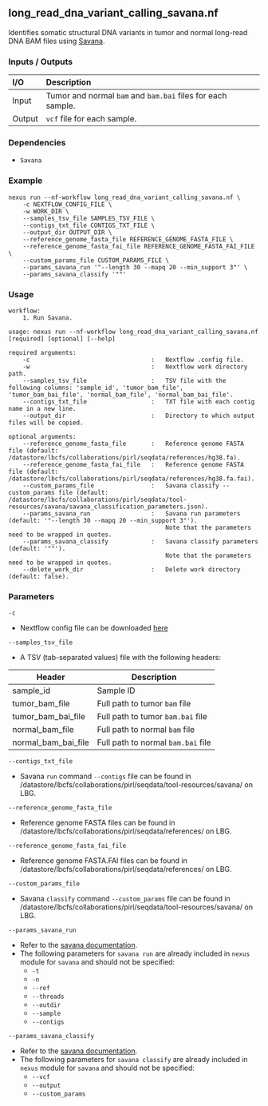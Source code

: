 ## long_read_dna_variant_calling_savana.nf

Identifies somatic structural DNA variants in tumor and normal long-read DNA BAM files using [Savana](https://github.com/cortes-ciriano-lab/savana).

### Inputs / Outputs

| I/O    | Description                                                |
|:-------|:-----------------------------------------------------------|
| Input  | Tumor and normal `bam` and `bam.bai` files for each sample. | 
| Output | `vcf` file for each sample.                                |

### Dependencies

* `Savana`

### Example

```
nexus run --nf-workflow long_read_dna_variant_calling_savana.nf \
    -c NEXTFLOW_CONFIG_FILE \
    -w WORK_DIR \
    --samples_tsv_file SAMPLES_TSV_FILE \
    --contigs_txt_file CONTIGS_TXT_FILE \
    --output_dir OUTPUT_DIR \
    --reference_genome_fasta_file REFERENCE_GENOME_FASTA_FILE \
    --reference_genome_fasta_fai_file REFERENCE_GENOME_FASTA_FAI_FILE \
    --custom_params_file CUSTOM_PARAMS_FILE \
    --params_savana_run '"--length 30 --mapq 20 --min_support 3"' \
    --params_savana_classify '""'
```

### Usage

```
workflow:
    1. Run Savana.

usage: nexus run --nf-workflow long_read_dna_variant_calling_savana.nf [required] [optional] [--help]

required arguments:
    -c                                  :   Nextflow .config file.
    -w                                  :   Nextflow work directory path.
    --samples_tsv_file                  :   TSV file with the following columns: 'sample_id', 'tumor_bam_file', 'tumor_bam_bai_file', 'normal_bam_file', 'normal_bam_bai_file'.
    --contigs_txt_file                  :   TXT file with each contig name in a new line.
    --output_dir                        :   Directory to which output files will be copied.

optional arguments:
    --reference_genome_fasta_file       :   Reference genome FASTA file (default: /datastore/lbcfs/collaborations/pirl/seqdata/references/hg38.fa).
    --reference_genome_fasta_fai_file   :   Reference genome FASTA file (default: /datastore/lbcfs/collaborations/pirl/seqdata/references/hg38.fa.fai).
    --custom_params_file                :   Savana classify --custom_params file (default: /datastore/lbcfs/collaborations/pirl/seqdata/tool-resources/savana/savana_classification_parameters.json).
    --params_savana_run                 :   Savana run parameters (default: '"--length 30 --mapq 20 --min_support 3"').
                                            Note that the parameters need to be wrapped in quotes.
    --params_savana_classify            :   Savana classify parameters (default: '""').
                                            Note that the parameters need to be wrapped in quotes.
    --delete_work_dir                   :   Delete work directory (default: false).
```

### Parameters

`-c`
* Nextflow config file can be downloaded [here](https://github.com/pirl-unc/nexus/tree/main/nextflow)

`--samples_tsv_file`
* A TSV (tab-separated values) file with the following headers:

| Header              | Description                        |
|---------------------|------------------------------------|
| sample_id           | Sample ID                          |
| tumor_bam_file      | Full path to tumor `bam` file      |
| tumor_bam_bai_file  | Full path to tumor `bam.bai` file  |
| normal_bam_file     | Full path to normal `bam` file     |
| normal_bam_bai_file | Full path to normal `bam.bai` file |

`--contigs_txt_file`
* Savana `run` command `--contigs` file can be found in /datastore/lbcfs/collaborations/pirl/seqdata/tool-resources/savana/ on LBG.

`--reference_genome_fasta_file`
* Reference genome FASTA files can be found in /datastore/lbcfs/collaborations/pirl/seqdata/references/ on LBG.

`--reference_genome_fasta_fai_file`
* Reference genome FASTA.FAI files can be found in /datastore/lbcfs/collaborations/pirl/seqdata/references/ on LBG.

`--custom_params_file`
* Savana `classify` command `--custom_params` file can be found in /datastore/lbcfs/collaborations/pirl/seqdata/tool-resources/savana/ on LBG.

`--params_savana_run`
* Refer to the [savana documentation](https://github.com/cortes-ciriano-lab/savana).
* The following parameters for `savana run` are already included in `nexus` module for `savana` and should not be specified:
  * `-t`
  * `-n`
  * `--ref`
  * `--threads`
  * `--outdir`
  * `--sample`
  * `--contigs`

`--params_savana_classify`
* Refer to the [savana documentation](https://github.com/cortes-ciriano-lab/savana).
* The following parameters for `savana classify` are already included in `nexus` module for `savana` and should not be specified:
  * `--vcf`
  * `--output`
  * `--custom_params`
